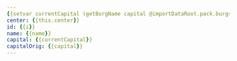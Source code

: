 ```yaml
---
{{setvar currentCapital (getBurgName capital @importDataRoot.pack.burgs)}}
center: {{this.center}}
id: {{i}}
name: {{name}}
capital: {{currentCapital}}
capitalOrig: {{capital}}
---
```

